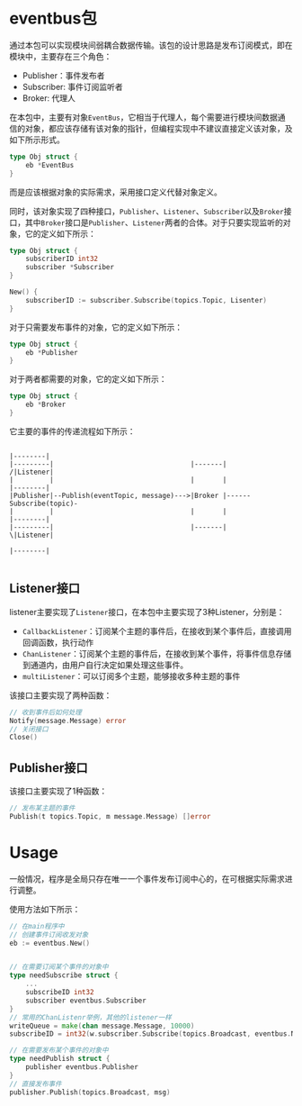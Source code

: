 # eventbus包

通过本包可以实现模块间弱耦合数据传输。该包的设计思路是发布订阅模式，即在模块中，主要存在三个角色：
* Publisher：事件发布者
* Subscriber: 事件订阅监听者
* Broker: 代理人

在本包中，主要有对象`EventBus`，它相当于代理人，每个需要进行模块间数据通信的对象，都应该存储有该对象的指针，但编程实现中不建议直接定义该对象，及如下所示形式。

```go
type Obj struct {
    eb *EventBus
} 
```

而是应该根据对象的实际需求，采用接口定义代替对象定义。

同时，该对象实现了四种接口，`Publisher`、`Listener`、`Subscriber`以及`Broker`接口，其中`Broker`接口是`Publisher`、`Listener`两者的合体。对于只要实现监听的对象，它的定义如下所示：

```go
type Obj struct {
    subscriberID int32
    subscriber *Subscriber
} 

New() {
    subscriberID := subscriber.Subscribe(topics.Topic, Lisenter)
}

```

对于只需要发布事件的对象，它的定义如下所示：

```go
type Obj struct {
    eb *Publisher
} 
```

对于两者都需要的对象，它的定义如下所示：

```go
type Obj struct {
    eb *Broker
} 
```

它主要的事件的传递流程如下所示：
```
                                                                             |--------|
|---------|                                  |-------|                      /|Listener|
|         |                                  |       |                       |--------|
|Publisher|--Publish(eventTopic, message)--->|Broker |------Subscribe(topic)-                  
|         |                                  |       |                       |--------|   
|---------|                                  |-------|                      \|Listener|                                   
                                                                             |--------|
   
```

## Listener接口

 listener主要实现了`Listener`接口，在本包中主要实现了3种Listener，分别是：
 * `CallbackListener`：订阅某个主题的事件后，在接收到某个事件后，直接调用回调函数，执行动作
 * `ChanListener`：订阅某个主题的事件后，在接收到某个事件，将事件信息存储到通道内，由用户自行决定如果处理这些事件。
 * `multiListener`：可以订阅多个主题，能够接收多种主题的事件

该接口主要实现了两种函数：

```go
// 收到事件后如何处理
Notify(message.Message) error
// 关闭接口
Close()
```

## Publisher接口

该接口主要实现了1种函数：

```go
// 发布某主题的事件
Publish(t topics.Topic, m message.Message) []error
```

# Usage

一般情况，程序是全局只存在唯一一个事件发布订阅中心的，在可根据实际需求进行调整。

使用方法如下所示：
```go
// 在main程序中
// 创建事件订阅收发对象
eb := eventbus.New()


// 在需要订阅某个事件的对象中
type needSubscribe struct {
    ...
    subscribeID int32
    subscriber eventbus.Subscriber
}
// 常用的ChanListenr举例，其他的listener一样
writeQueue = make(chan message.Message, 10000)
subscribeID = int32(w.subscriber.Subscribe(topics.Broadcast, eventbus.NewChanListener(w.writeQueue)))

// 在需要发布某个事件的对象中
type needPublish struct {
    publisher eventbus.Publisher
}
// 直接发布事件
publisher.Publish(topics.Broadcast, msg)
```



